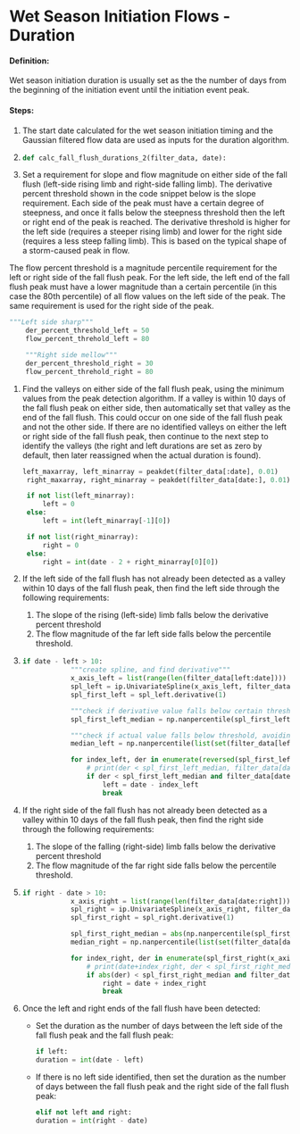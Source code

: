 # Wet Season Initiation Flows - Duration

#### Definition:

Wet season initiation duration is usually set as the the number of days from the beginning of the initiation event until the initiation event peak.

#### Steps:

1. The start date calculated for the wet season initiation timing and the Gaussian filtered flow data are used as inputs for the duration algorithm.
2. ```py
   def calc_fall_flush_durations_2(filter_data, date):
   ```
3. Set a requirement for slope and flow magnitude on either side of the fall flush \(left-side rising limb and right-side falling limb\). The derivative percent threshold shown in the code snippet below is the slope requirement. Each side of the peak must have a certain degree of steepness, and once it falls below the steepness threshold then the left or right end of the peak is reached. The derivative threshold is higher for the left side \(requires a steeper rising limb\) and lower for the right side \(requires a less steep falling limb\). This is based on the typical shape of a storm-caused peak in flow. 

The flow percent threshold is a magnitude percentile requirement for the left or right side of the fall flush peak. For the left side, the left end of the fall flush peak must have a lower magnitude than a certain percentile \(in this case the 80th percentile\) of all flow values on the left side of the peak. The same requirement is used for the right side of the peak.

```py
"""Left side sharp"""
    der_percent_threshold_left = 50
    flow_percent_threhold_left = 80

    """Right side mellow"""
    der_percent_threshold_right = 30
    flow_percent_threhold_right = 80
```

1. Find the valleys on either side of the fall flush peak, using the minimum values from the peak detection algorithm. If a valley is within 10 days of the fall flush peak on either side, then automatically set that valley as the end of the fall flush. This could occur on one side of the fall flush peak and not the other side. If there are no identified valleys on either the left or right side of the fall flush peak, then continue to the next step to identify the valleys \(the right and left durations are set as zero by default, then later reassigned when the actual duration is found\).

   ```py
   left_maxarray, left_minarray = peakdet(filter_data[:date], 0.01)
    right_maxarray, right_minarray = peakdet(filter_data[date:], 0.01)

    if not list(left_minarray):
        left = 0
    else:
        left = int(left_minarray[-1][0])

    if not list(right_minarray):
        right = 0
    else:
        right = int(date - 2 + right_minarray[0][0])
   ```

2. If the left side of the fall flush has not already been detected as a valley within 10 days of the fall flush peak, then find the left side through the following requirements:  
   1. The slope of the rising \(left-side\) limb falls below the derivative percent threshold  
   2. The flow magnitude of the far left side falls below the percentile threshold.

3. ```py
   if date - left > 10:
               """create spline, and find derivative"""
               x_axis_left = list(range(len(filter_data[left:date])))
               spl_left = ip.UnivariateSpline(x_axis_left, filter_data[left:date], k=3, s=3)
               spl_first_left = spl_left.derivative(1)

               """check if derivative value falls below certain threshold"""
               spl_first_left_median = np.nanpercentile(spl_first_left(x_axis_left), der_percent_threshold_left)

               """check if actual value falls below threshold, avoiding the rounded peak"""
               median_left = np.nanpercentile(list(set(filter_data[left:date])), flow_percent_threshold_left)

               for index_left, der in enumerate(reversed(spl_first_left(x_axis_left))):
                   # print(der < spl_first_left_median, filter_data[date - index_left] < median_left)
                   if der < spl_first_left_median and filter_data[date - index_left] < median_left:
                       left = date - index_left
                       break
   ```
4. If the right side of the fall flush has not already been detected as a valley within 10 days of the fall flush peak, then find the right side through the following requirements:  
   1. The slope of the falling \(right-side\) limb falls below the derivative percent threshold  
   2. The flow magnitude of the far right side falls below the percentile threshold.

5. ```py
   if right - date > 10:
               x_axis_right = list(range(len(filter_data[date:right])))
               spl_right = ip.UnivariateSpline(x_axis_right, filter_data[date:right], k=3, s=3)
               spl_first_right = spl_right.derivative(1)

               spl_first_right_median = abs(np.nanpercentile(spl_first_right(x_axis_right), der_percent_threshold_right))
               median_right = np.nanpercentile(list(set(filter_data[date:right])), flow_percent_threshold_right)

               for index_right, der in enumerate(spl_first_right(x_axis_right)):
                   # print(date+index_right, der < spl_first_right_median, filter_data[date + index_right] < median_right)
                   if abs(der) < spl_first_right_median and filter_data[date + index_right] < median_right:
                       right = date + index_right
                       break
   ```
6. Once the left and right ends of the fall flush have been detected:

   * Set the duration as the number of days between the left side of the fall flush peak and the fall flush peak:

     ```py
     if left:
     duration = int(date - left)
     ```

   * If there is no left side identified, then set the duration as the number of days between the fall flush peak and the right side of the fall flush peak:
     ```py
     elif not left and right:
     duration = int(right - date)
     ```



